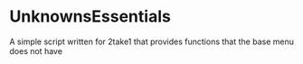 # UnknownsEssentials
 A simple script written for 2take1 that provides functions that the base menu does not have
